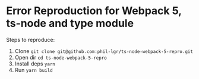 # Error Reproduction for Webpack 5, ts-node and type module

Steps to reproduce:

1. Clone `git clone git@github.com:phil-lgr/ts-node-webpack-5-repro.git`
2. Open dir `cd ts-node-webpack-5-repro`
3. Install deps `yarn`
4. Run `yarn build`
